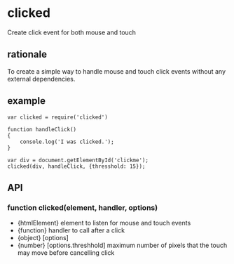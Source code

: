 # clicked
Create click event for both mouse and touch

## rationale

To create a simple way to handle mouse and touch click events without any external dependencies.

## example

    var clicked = require('clicked')

    function handleClick()
    {
        console.log('I was clicked.');
    }

    var div = document.getElementById('clickme');
    clicked(div, handleClick, {thresshold: 15});

## API

### function clicked(element, handler, options)

- {htmlElement} element to listen for mouse and touch events
- {function} handler to call after a click
- {object} [options]
- {number} [options.threshhold] maximum number of pixels that the touch may move before cancelling click